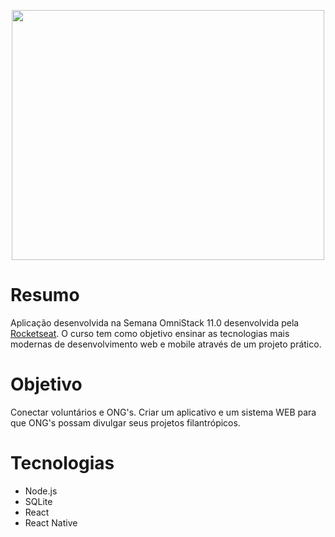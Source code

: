 <p align="center">
<img width="500" height="400" src="https://github.com/FelipeCamargoXavier/semanaOmniSttack11/blob/master/frontend/src/assets/heroes.png">
</p>



# Resumo
Aplicação desenvolvida na Semana OmniStack 11.0 desenvolvida pela [Rocketseat](https://rocketseat.com.br/). O curso tem
  como objetivo ensinar as tecnologias mais modernas de desenvolvimento web e mobile através de um projeto prático.


# Objetivo

  Conectar voluntários e ONG's. Criar um aplicativo e um sistema WEB para que ONG's possam divulgar seus projetos filantrópicos.  


# Tecnologias
  <ul>
    <li>Node.js</li>
    <li>SQLite</li>
    <li>React</li>
    <li>React Native</li>
  </ul>



